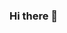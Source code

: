 ### Hi there 👋

<!--
**llstewart6/llstewart6** is a ✨ _special_ ✨ repository because its `README.md` (this file) appears on your GitHub profile.

Hello my name is LaShelle Stewart. I've been doing data analysis since 2011 but had no clue it was career field until recently. One of my good friend's and 
mentors introduced me to the tech industry and specificially project management. I grow intrigued and begain interning as SalesForce Project Managment 
Coordinator while studying to be a Scrum Master until I stumbled upon data analytics. The common theme in all my roles was my heavy affinity and reliance 
on Excel to create reports, collect and analyze data in order to inform business decisions. I'm now taking my skillset to new levels by learning SQL, 
Tableau and R-Programming. I am looking for a job that I can use my current skillet set while continuosly leanring and improving.

-:mortar_board: I just completed the Google Data Analytics Certificate
- 🔭 I’m currently working on building my data analysis portfolio
- 🌱 I’m currently learning SQL, Tableau & R Programming
- 👯 I’m looking to collaborate on a data analytics project and work opportunities.
- 🤔 I’m looking for help with ...
- 💬 Ask me about ...
- 📫 How to reach me: ...
- 😄 Pronouns: ...
- ⚡ Fun fact: ...
-->
